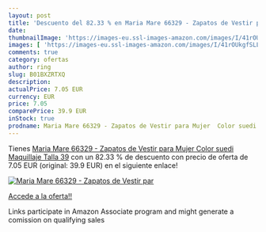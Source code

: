 ```yaml
---
layout: post
title: 'Descuento del 82.33 % en Maria Mare 66329 - Zapatos de Vestir par'
date: 
thumbnailImage: 'https://images-eu.ssl-images-amazon.com/images/I/41rOUkgfSLL._SL200_.jpg'
images: [ 'https://images-eu.ssl-images-amazon.com/images/I/41rOUkgfSLL._SL200_.jpg' ]
comments: true
category: ofertas
author: ring
slug: B01BXZRTXQ
description:
actualPrice: 7.05 EUR
currency: EUR
price: 7.05
comparePrice: 39.9 EUR
inStock: true
prodname: Maria Mare 66329 - Zapatos de Vestir para Mujer  Color suedi Maquillaje  Talla 39
---
```


Tienes [Maria Mare 66329 - Zapatos de Vestir para Mujer  Color suedi Maquillaje  Talla 39](https://www.amazon.es/dp/B01BXZRTXQ/?tag=tolees-21) con un 82.33 % de descuento con precio de oferta de 7.05 EUR (original: 39.9 EUR) en el siguiente enlace!

[![Maria Mare 66329 - Zapatos de Vestir par](https://images-eu.ssl-images-amazon.com/images/I/41rOUkgfSLL._SL200_.jpg)](https://www.amazon.es/dp/B01BXZRTXQ/?tag=tolees-21)

[Accede a la oferta!!](https://www.amazon.es/dp/B01BXZRTXQ/?tag=tolees-21)

Links participate in Amazon Associate program and might generate a comission on qualifying sales


